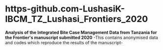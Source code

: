 # https-github.com-LushasiK-IBCM_TZ_Lushasi_Frontiers_2020
**Analysis of the Integrated Bite Case Management Data from Tanzania for the Frontier's manuscript submitted 2020**  -This contains anonymised data and codes which reproduce the results of the manuscript-
